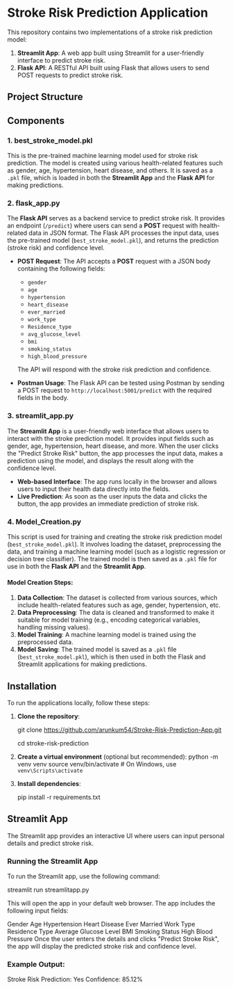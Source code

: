 # Stroke Risk Prediction Application

This repository contains two implementations of a stroke risk prediction model:
1. **Streamlit App**: A web app built using Streamlit for a user-friendly interface to predict stroke risk.
2. **Flask API**: A RESTful API built using Flask that allows users to send POST requests to predict stroke risk.

## Project Structure

## Components

### 1. **best_stroke_model.pkl**
This is the pre-trained machine learning model used for stroke risk prediction. The model is created using various health-related features such as gender, age, hypertension, heart disease, and others. It is saved as a `.pkl` file, which is loaded in both the **Streamlit App** and the **Flask API** for making predictions.

### 2. **flask_app.py**
The **Flask API** serves as a backend service to predict stroke risk. It provides an endpoint (`/predict`) where users can send a **POST** request with health-related data in JSON format. The Flask API processes the input data, uses the pre-trained model (`best_stroke_model.pkl`), and returns the prediction (stroke risk) and confidence level.

- **POST Request**: The API accepts a **POST** request with a JSON body containing the following fields:
    - `gender`
    - `age`
    - `hypertension`
    - `heart_disease`
    - `ever_married`
    - `work_type`
    - `Residence_type`
    - `avg_glucose_level`
    - `bmi`
    - `smoking_status`
    - `high_blood_pressure`
  
  The API will respond with the stroke risk prediction and confidence.

- **Postman Usage**: The Flask API can be tested using Postman by sending a POST request to `http://localhost:5001/predict` with the required fields in the body.

### 3. **streamlit_app.py**
The **Streamlit App** is a user-friendly web interface that allows users to interact with the stroke prediction model. It provides input fields such as gender, age, hypertension, heart disease, and more. When the user clicks the "Predict Stroke Risk" button, the app processes the input data, makes a prediction using the model, and displays the result along with the confidence level.

- **Web-based Interface**: The app runs locally in the browser and allows users to input their health data directly into the fields.
- **Live Prediction**: As soon as the user inputs the data and clicks the button, the app provides an immediate prediction of stroke risk.

### 4. **Model_Creation.py**
This script is used for training and creating the stroke risk prediction model (`best_stroke_model.pkl`). It involves loading the dataset, preprocessing the data, and training a machine learning model (such as a logistic regression or decision tree classifier). The trained model is then saved as a `.pkl` file for use in both the **Flask API** and the **Streamlit App**.

#### Model Creation Steps:
1. **Data Collection**: The dataset is collected from various sources, which include health-related features such as age, gender, hypertension, etc.
2. **Data Preprocessing**: The data is cleaned and transformed to make it suitable for model training (e.g., encoding categorical variables, handling missing values).
3. **Model Training**: A machine learning model is trained using the preprocessed data.
4. **Model Saving**: The trained model is saved as a `.pkl` file (`best_stroke_model.pkl`), which is then used in both the Flask and Streamlit applications for making predictions.


## Installation

To run the applications locally, follow these steps:

1. **Clone the repository**:

    git clone https://github.com/arunkum54/Stroke-Risk-Prediction-App.git
    
    cd stroke-risk-prediction

2. **Create a virtual environment** (optional but recommended):
    python -m venv venv
    source venv/bin/activate  # On Windows, use `venv\Scripts\activate`

3. **Install dependencies**:

    pip install -r requirements.txt

## Streamlit App

The Streamlit app provides an interactive UI where users can input personal details and predict stroke risk.

### Running the Streamlit App

To run the Streamlit app, use the following command:

streamlit run streamlitapp.py

This will open the app in your default web browser. The app includes the following input fields:

Gender
Age
Hypertension
Heart Disease
Ever Married
Work Type
Residence Type
Average Glucose Level
BMI
Smoking Status
High Blood Pressure
Once the user enters the details and clicks "Predict Stroke Risk", the app will display the predicted stroke risk and confidence level.

### Example Output:
Stroke Risk Prediction: Yes
Confidence: 85.12%
